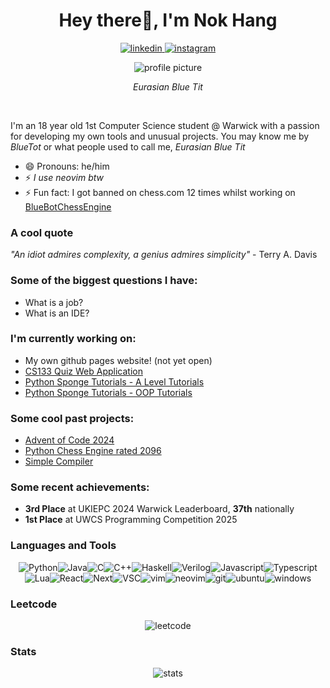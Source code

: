<h1 align="center">Hey there👋, I'm Nok Hang</h1>

<p align="center">
 <a href="https://www.linkedin.com/in/nok-hang-lo-2695a6282/">
  <img alt="linkedin" src="https://custom-icon-badges.demolab.com/badge/LinkedIn-0A66C2?style=for-the-badge&logo=linkedin-white&logoColor=fff" />
 </a>
 <a href="https://www.instagram.com/lo.nokhang">
  <img alt="instagram" src="https://img.shields.io/badge/Instagram-%23E4405F.svg?style=for-the-badge&logo=Instagram&logoColor=white" />
 </a>
</p>

<p align="center">
<img alt="profile picture" src="https://github.com/user-attachments/assets/d90d0dbe-1486-4c70-adfc-dbb1a277bf66"/>
<p align="center"><i>Eurasian Blue Tit</i></p>
</p>
</br>

I'm an 18 year old 1st Computer Science student @ Warwick with a passion for developing my own tools and unusual projects. You may know me by <i>BlueTot</i> or what people used to call me, <i>Eurasian Blue Tit</i>
- 😄 Pronouns: he/him </br>
- ⚡ <i>I use neovim btw</i>
- ⚡ Fun fact: I got banned on chess.com 12 times whilst working on [BlueBotChessEngine](https://github.com/BlueTot/BlueBotChessEngine)

### A cool quote

_"An idiot admires complexity, a genius admires simplicity"_ - Terry A. Davis

### Some of the biggest questions I have:
- What is a job?
- What is an IDE?



### I'm currently working on:
- My own github pages website! (not yet open)
- [CS133 Quiz Web Application](https://github.com/BlueTot/my-quiz-app)
- [Python Sponge Tutorials - A Level Tutorials](https://github.com/bakerpdgit/tutorial2)
- [Python Sponge Tutorials - OOP Tutorials](https://github.com/bakerpdgit/tutorial3)

### Some cool past projects:
- [Advent of Code 2024](https://github.com/BlueTot/aoc-2024)
- [Python Chess Engine rated 2096](https://github.com/BlueTot/bluebot-chess-engine)
- [Simple Compiler](https://github.com/BlueTot/python-compiler)

### Some recent achievements:
- **3rd Place** at UKIEPC 2024 Warwick Leaderboard, **37th** nationally
- **1st Place** at UWCS Programming Competition 2025

### Languages and Tools
<p style="display:flex; justify-content: center; flex-wrap: wrap;"><span> </span>
  <img alt="Python" src="https://img.shields.io/badge/Python-3776AB?style=for-the-badge&logo=python&logoColor=fff" />
  <img alt="Java" src="https://img.shields.io/badge/Java-%23ED8B00.svg?style=for-the-badge&logo=openjdk&logoColor=white" />
  <img alt="C" src="https://img.shields.io/badge/C-00599C?style=for-the-badge&logo=c&logoColor=white" />
  <img alt="C++" src="https://img.shields.io/badge/c++-%2300599C.svg?style=for-the-badge&logo=c%2B%2B&logoColor=white" />
  <img alt="Haskell" src="https://img.shields.io/badge/Haskell-5e5086?style=for-the-badge&logo=haskell&logoColor=white" />
  <img alt="Verilog" src="https://img.shields.io/badge/Verilog-007ACC?style=for-the-badge&logo=verilog&logoColor=white" />
  <img alt="Javascript" src="https://img.shields.io/badge/javascript-%23323330.svg?style=for-the-badge&logo=javascript&logoColor=%23F7DF1E" />
  <img alt="Typescript" src="https://img.shields.io/badge/typescript-%23007ACC.svg?style=for-the-badge&logo=typescript&logoColor=white" />
  <img alt="Lua" src="https://img.shields.io/badge/lua-%232C2D72.svg?style=for-the-badge&logo=lua&logoColor=white" />
  <img alt="React" src="https://img.shields.io/badge/react-%2320232a.svg?style=for-the-badge&logo=react&logoColor=%2361DAFB" />
  <img alt="Next" src="https://img.shields.io/badge/Next-black?style=for-the-badge&logo=next.js&logoColor=white" />
  <img alt="VSC" src="https://custom-icon-badges.demolab.com/badge/Visual%20Studio%20Code-0078d7.svg?style=for-the-badge&logo=vsc&logoColor=white" />
  <img alt="vim" src="https://img.shields.io/badge/Vim-%2311AB00.svg?style=for-the-badge&logo=vim&logoColor=white" />
  <img alt="neovim" src="https://img.shields.io/badge/Neovim-57A143?style=for-the-badge&logo=neovim&logoColor=fff" />
  <img alt="git" src="https://img.shields.io/badge/Git-F05032?style=for-the-badge&logo=git&logoColor=fff" />
  <img alt="ubuntu" src="https://img.shields.io/badge/Ubuntu-E95420?style=for-the-badge&logo=ubuntu&logoColor=white" />
  <img alt="windows" src="https://custom-icon-badges.demolab.com/badge/Windows-0078D6?style=for-the-badge&logo=windows11&logoColor=white" />
</p>

### Leetcode
<p align="center">
  <img alt="leetcode" src="https://leetcard.jacoblin.cool/bluetotkc?theme=dark&font=Rajdhani" />
</p>

### Stats
<p align="center">
 <img alt="stats" src="https://github-readme-streak-stats.herokuapp.com/?user=BlueTot&theme=tokyonight&hide_border=false" alt="GitHub Streak Stats"/>
</p>


